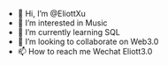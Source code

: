 - 👋 Hi, I’m @EliottXu
- 👀 I’m interested in Music
- 🌱 I’m currently learning SQL
- 💞️ I’m looking to collaborate on Web3.0
- 📫 How to reach me Wechat Eliott3.0

<!---
EliottXu/EliottXu is a ✨ special ✨ repository because its `README.md` (this file) appears on your GitHub profile.
You can click the Preview link to take a look at your changes.
--->
